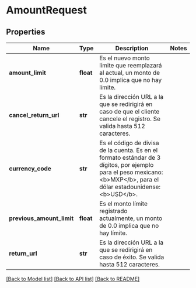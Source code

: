# AmountRequest

## Properties
Name | Type | Description | Notes
------------ | ------------- | ------------- | -------------
**amount_limit** | **float** | Es el nuevo monto límite que reemplazará al actual, un monto de 0.0 implica que no hay límite. | 
**cancel_return_url** | **str** | Es la dirección URL a la que se redirigirá en caso de que el cliente cancele el registro. Se valida hasta 512 caracteres. | 
**currency_code** | **str** | Es el código de divisa de la cuenta. Es en el formato estándar de 3 dígitos, por ejemplo para el peso mexicano: &lt;b&gt;MXP&lt;/b&gt;, para el dólar estadounidense: &lt;b&gt;USD&lt;/b&gt;. | 
**previous_amount_limit** | **float** | Es el monto límite registrado actualmente, un monto de 0.0 implica que no hay límite. | 
**return_url** | **str** | Es la dirección URL a la que se redirigirá en caso de éxito. Se valida hasta 512 caracteres. | 

[[Back to Model list]](../README.md#documentation-for-models) [[Back to API list]](../README.md#documentation-for-api-endpoints) [[Back to README]](../README.md)

